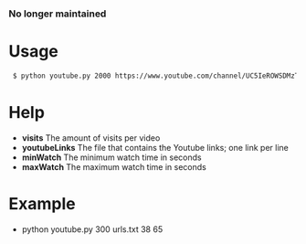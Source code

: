 ### No longer maintained

# Usage
```sh
 $ python youtube.py 2000 https://www.youtube.com/channel/UC5IeROWSDMzTnKlifWOGyHA.txt] 2 5
 ```

# Help
 - **visits** The amount of visits per video
 - **youtubeLinks** The file that contains the Youtube links; one link per line
 - **minWatch** The minimum watch time in seconds
 - **maxWatch** The maximum watch time in seconds

# Example
 - python youtube.py 300 urls.txt 38 65
